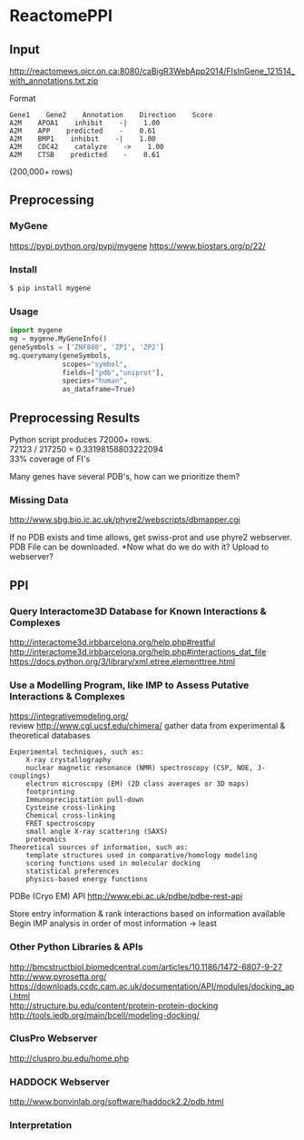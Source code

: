 # ReactomePPI

## Input

http://reactomews.oicr.on.ca:8080/caBigR3WebApp2014/FIsInGene_121514_with_annotations.txt.zip

Format
```
Gene1    Gene2    Annotation    Direction    Score
A2M    APOA1    inhibit    -|    1.00
A2M    APP    predicted    -    0.61
A2M    BMP1    inhibit    -|    1.00
A2M    CDC42    catalyze    ->    1.00
A2M    CTSB    predicted    -    0.61
```

(200,000+ rows)

## Preprocessing

### MyGene

https://pypi.python.org/pypi/mygene
https://www.biostars.org/p/22/

### Install

```bash
$ pip install mygene
```

### Usage

```python
import mygene
mg = mygene.MyGeneInfo()
geneSymbols = ['ZNF888', 'ZP1', 'ZP2']
mg.querymany(geneSymbols,
             scopes="symbol",
             fields=["pdb","uniprot"],
             species="human",
             as_dataframe=True)
```

## Preprocessing Results

Python script produces 72000+ rows.  
72123 / 217250 = 0.33198158803222094  
33% coverage of FI's

Many genes have several PDB's, how can we prioritize them?

### Missing Data

http://www.sbg.bio.ic.ac.uk/phyre2/webscripts/dbmapper.cgi

If no PDB exists and time allows, get swiss-prot and use phyre2 webserver. PDB File can be downloaded. *Now what do we do with it? Upload to webserver?

## PPI

### Query Interactome3D Database for Known Interactions & Complexes

http://interactome3d.irbbarcelona.org/help.php#restful  
http://interactome3d.irbbarcelona.org/help.php#interactions_dat_file  
https://docs.python.org/3/library/xml.etree.elementtree.html  

### Use a Modelling Program, like IMP to Assess Putative Interactions & Complexes

https://integrativemodeling.org/  
review http://www.cgl.ucsf.edu/chimera/
gather data from experimental & theoretical databases

    Experimental techniques, such as:
        X-ray crystallography
        nuclear magnetic resonance (NMR) spectroscopy (CSP, NOE, J-couplings)
        electron microscopy (EM) (2D class averages or 3D maps)
        footprinting
        Immunoprecipitation pull-down
        Cysteine cross-linking
        Chemical cross-linking
        FRET spectroscopy
        small angle X-ray scattering (SAXS)
        proteomics
    Theoretical sources of information, such as:
        template structures used in comparative/homology modeling
        scoring functions used in molecular docking
        statistical preferences
        physics-based energy functions

PDBe (Cryo EM) API
http://www.ebi.ac.uk/pdbe/pdbe-rest-api

Store entry information & rank interactions based on information available
Begin IMP analysis in order of most information -> least

### Other Python Libraries & APIs

http://bmcstructbiol.biomedcentral.com/articles/10.1186/1472-6807-9-27  
http://www.pyrosetta.org/  
https://downloads.ccdc.cam.ac.uk/documentation/API/modules/docking_api.html  
http://structure.bu.edu/content/protein-protein-docking  
http://tools.iedb.org/main/bcell/modeling-docking/

### ClusPro Webserver
http://cluspro.bu.edu/home.php

### HADDOCK Webserver
http://www.bonvinlab.org/software/haddock2.2/pdb.html

### Interpretation
